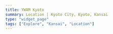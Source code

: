 ```yaml
---
title: YWAM Kyoto
summary: Location | Kyoto City, Kyoto, Kansai
type: "widget_page"
tags: ["Explore", "Kansai", "Location"]
---
```

